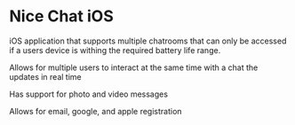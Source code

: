# Nice Chat iOS

iOS application that supports multiple chatrooms that can only be accessed if a users device is withing the required battery life range.

Allows for multiple users to interact at the same time with a chat the updates in real time

Has support for photo and video messages

Allows for email, google, and apple registration

